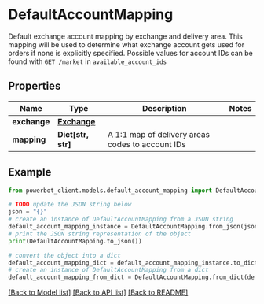 # DefaultAccountMapping

Default exchange account mapping by exchange and delivery area.  This mapping will be used to determine what exchange account gets used for orders if none is explicitly specified.  Possible values for account IDs can be found with `GET /market` in `available_account_ids`

## Properties

Name | Type | Description | Notes
------------ | ------------- | ------------- | -------------
**exchange** | [**Exchange**](Exchange.md) |  | 
**mapping** | **Dict[str, str]** | A 1:1 map of delivery areas codes to account IDs | 

## Example

```python
from powerbot_client.models.default_account_mapping import DefaultAccountMapping

# TODO update the JSON string below
json = "{}"
# create an instance of DefaultAccountMapping from a JSON string
default_account_mapping_instance = DefaultAccountMapping.from_json(json)
# print the JSON string representation of the object
print(DefaultAccountMapping.to_json())

# convert the object into a dict
default_account_mapping_dict = default_account_mapping_instance.to_dict()
# create an instance of DefaultAccountMapping from a dict
default_account_mapping_from_dict = DefaultAccountMapping.from_dict(default_account_mapping_dict)
```
[[Back to Model list]](../README.md#documentation-for-models) [[Back to API list]](../README.md#documentation-for-api-endpoints) [[Back to README]](../README.md)


